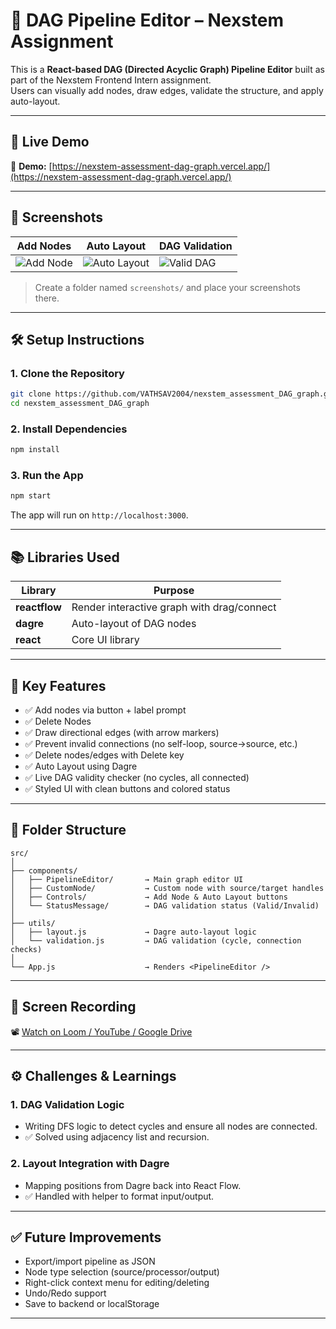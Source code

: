 # 🎯 DAG Pipeline Editor – Nexstem Assignment

This is a **React-based DAG (Directed Acyclic Graph) Pipeline Editor** built as part of the Nexstem Frontend Intern assignment.  
Users can visually add nodes, draw edges, validate the structure, and apply auto-layout.

---

## 🚀 Live Demo

🔗 **Demo:** [https://nexstem-assessment-dag-graph.vercel.app/](https://nexstem-assessment-dag-graph.vercel.app/)



---

## 📸 Screenshots

| Add Nodes | Auto Layout | DAG Validation |
|-----------|-------------|----------------|
| ![Add Node](screenshots/add-node.png) | ![Auto Layout](screenshots/auto-layout.png) | ![Valid DAG](screenshots/valid-dag.png) |

> Create a folder named `screenshots/` and place your screenshots there.

---

## 🛠️ Setup Instructions

### 1. Clone the Repository

```bash
git clone https://github.com/VATHSAV2004/nexstem_assessment_DAG_graph.git
cd nexstem_assessment_DAG_graph
```

### 2. Install Dependencies

```bash
npm install
```

### 3. Run the App

```bash
npm start
```

The app will run on `http://localhost:3000`.

---

## 📚 Libraries Used

| Library        | Purpose                                      |
|----------------|----------------------------------------------|
| **reactflow**  | Render interactive graph with drag/connect   |
| **dagre**      | Auto-layout of DAG nodes                     |
| **react**      | Core UI library                              |

---

## 🧱 Key Features

- ✅ Add nodes via button + label prompt
- ✅ Delete Nodes
- ✅ Draw directional edges (with arrow markers)
- ✅ Prevent invalid connections (no self-loop, source→source, etc.)
- ✅ Delete nodes/edges with Delete key
- ✅ Auto Layout using Dagre
- ✅ Live DAG validity checker (no cycles, all connected)
- ✅ Styled UI with clean buttons and colored status

---

## 🔧 Folder Structure

```
src/
│
├── components/
│   ├── PipelineEditor/       → Main graph editor UI
│   ├── CustomNode/           → Custom node with source/target handles
│   ├── Controls/             → Add Node & Auto Layout buttons
│   └── StatusMessage/        → DAG validation status (Valid/Invalid)
│
├── utils/
│   ├── layout.js             → Dagre auto-layout logic
│   └── validation.js         → DAG validation (cycle, connection checks)
│
└── App.js                    → Renders <PipelineEditor />
```

---

## 🎥 Screen Recording

📽️ [Watch on Loom / YouTube / Google Drive](https://your-video-link)

---

## ⚙️ Challenges & Learnings

### 1. DAG Validation Logic
- Writing DFS logic to detect cycles and ensure all nodes are connected.
- ✅ Solved using adjacency list and recursion.

### 2. Layout Integration with Dagre
- Mapping positions from Dagre back into React Flow.
- ✅ Handled with helper to format input/output.


---

## ✅ Future Improvements

- Export/import pipeline as JSON
- Node type selection (source/processor/output)
- Right-click context menu for editing/deleting
- Undo/Redo support
- Save to backend or localStorage

---


